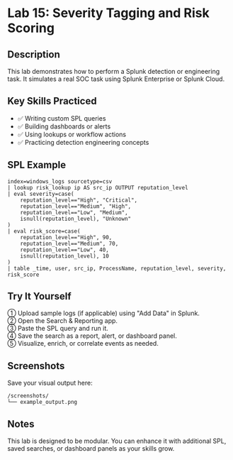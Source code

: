 # Lab 15: Severity Tagging and Risk Scoring

## Description
This lab demonstrates how to perform a Splunk detection or engineering task. It simulates a real SOC task using Splunk Enterprise or Splunk Cloud.

## Key Skills Practiced
- ✅ Writing custom SPL queries
- ✅ Building dashboards or alerts
- ✅ Using lookups or workflow actions
- ✅ Practicing detection engineering concepts

## SPL Example
```spl
index=windows_logs sourcetype=csv
| lookup risk_lookup ip AS src_ip OUTPUT reputation_level
| eval severity=case(
    reputation_level=="High", "Critical",
    reputation_level=="Medium", "High",
    reputation_level=="Low", "Medium",
    isnull(reputation_level), "Unknown"
)
| eval risk_score=case(
    reputation_level=="High", 90,
    reputation_level=="Medium", 70,
    reputation_level=="Low", 40,
    isnull(reputation_level), 10
)
| table _time, user, src_ip, ProcessName, reputation_level, severity, risk_score
```

## Try It Yourself

① Upload sample logs (if applicable) using "Add Data" in Splunk.  
② Open the Search & Reporting app.  
③ Paste the SPL query and run it.  
④ Save the search as a report, alert, or dashboard panel.  
⑤ Visualize, enrich, or correlate events as needed.

## Screenshots
Save your visual output here:

```
/screenshots/
└── example_output.png
```

## Notes
This lab is designed to be modular. You can enhance it with additional SPL, saved searches, or dashboard panels as your skills grow.
